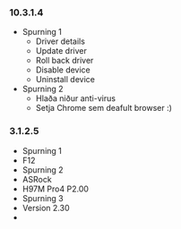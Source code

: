 ### 10.3.1.4
* Spurning 1
  * Driver details
  * Update driver
  * Roll back driver
  * Disable device
  * Uninstall device
* Spurning 2
  * Hlaða niður anti-virus
  * Setja Chrome sem deafult browser :)
### 3.1.2.5
* Spurning 1 
 * F12 
* Spurning 2 
 * ASRock 
 * H97M Pro4 P2.00
* Spurning 3 
 * Version 2.30 
 *
